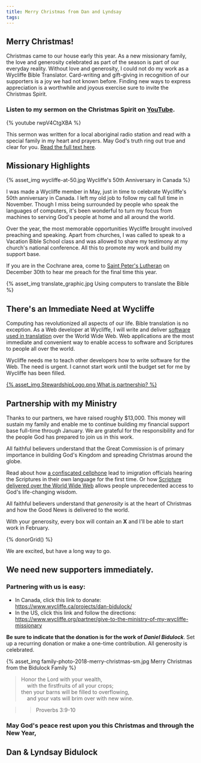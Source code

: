 ```yaml
---
title: Merry Christmas from Dan and Lyndsay
tags:
---
```


## Merry Christmas!

Christmas came to our house early this year. As a new missionary family, the love and generosity celebrated as part of the season is part of our everyday reality. Without love and generosity, I could not do my work as a Wycliffe Bible Translator. Card-writing and gift-giving in recognition of our supporters is a joy we had not known before. Finding new ways to express appreciation is a worthwhile and joyous exercise sure to invite the Christmas Spirit.

### Listen to my sermon on the Christmas Spirit on [YouTube](https://youtu.be/rwpV4CtgXBA). 

{% youtube rwpV4CtgXBA %}

This sermon was written for a local aboriginal radio station and read with a special family in my heart and prayers. May God's truth ring out true and clear for you. [Read the full text here](https://whatdandoes.info/2018/12/12/Galatians-5-13-26-Living-by-the-Spirit-s-Power/).


## Missionary Highlights

{% asset_img wycliffe-at-50.jpg Wycliffe's 50th Anniversary in Canada %}

I was made a Wycliffe member in May, just in time to celebrate Wycliffe's 50th anniversary in Canada. I left my old job to follow my call full time in November. Though I miss being surrounded by people who speak the languages of computers, it's been wonderful to turn my focus from machines to serving God's people at home and all around the world. 

Over the year, the most memorable opportunities Wycliffe brought involved preaching and speaking. Apart from churches, I was called to speak to a Vacation Bible School class and was allowed to share my testimony at my church's national conference. All this to promote my work and build my support base.

If you are in the Cochrane area, come to [Saint Peter's Lutheran](http://saintpeters.ca/) on December 30th to hear me preach for the final time this year.

{% asset_img translate_graphic.jpg Using computers to translate the Bible %}

## There's an Immediate Need at Wycliffe

Computing has revolutionized all aspects of our life. Bible translation is no exception. As a Web developer at Wycliffe, I will write and deliver [software used in translation](https://scriptureforge.org/) over the World Wide Web. Web applications are the most immediate and convenient way to enable access to software and Scriptures to people all over the world.

Wycliffe needs me to teach other developers how to write software for the Web. The need is urgent. I cannot start work until the budget set for me by Wycliffe has been filled.

<a href="http://christianstewardshipnetwork.com/biblical-stewardship/truth-biblical-stewardship-part-1/">
  {% asset_img StewardshipLogo.png What is partnership? %}
</a>

## Partnership with my Ministry

Thanks to our partners, we have raised roughly $13,000. This money will sustain my family and enable me to continue building my financial support base full-time through January. We are grateful for the responsibility and for the people God has prepared to join us in this work.

All faithful believers understand that the Great Commission is of primary importance in building God's Kingdom and spreading Christmas around the globe.

Read about how [a confiscated cellphone](https://whatdandoes.info/2018/12/03/Jesus-Speaks-through-an-App/) lead to imigration officials hearing the Scriptures in their own language for the first time. Or how [Scripture delivered over the World Wide Web](https://whatdandoes.info/2018/12/05/The-Bible-on-the-Web-God-s-GPS/) allows people unprecedented access to God's life-changing wisdom.

All faithful believers understand that _generosity_ is at the heart of Christmas and how the Good News is delivered to the world.

With your generosity, every box will contain an **X** and I'll be able to start work in February. 

{% donorGrid() %}

We are excited, but have a long way to go.

## We need new supporters immediately.

### Partnering with us is easy:

- In Canada, click this link to donate: https://www.wycliffe.ca/projects/dan-bidulock/
- In the US, click this link and follow the directions: https://www.wycliffe.org/partner/give-to-the-ministry-of-my-wycliffe-missionary 

**Be sure to indicate that the donation is for the work of _Daniel Bidulock_**. Set up a recurring donation or make a one-time contribution. All generosity is celebrated.

{% asset_img family-photo-2018-merry-christmas-sm.jpg Merry Christmas from the Bidulock Family %}

> Honor the Lord with your wealth,<br>
> &nbsp;&nbsp;&nbsp;&nbsp;with the firstfruits of all your crops;<br>
> then your barns will be filled to overflowing,<br>
> &nbsp;&nbsp;&nbsp;&nbsp;and your vats will brim over with new wine.<br>

> > Proverbs 3:9-10

### May God's peace rest upon you this Christmas and through the New Year,

## Dan & Lyndsay Bidulock

